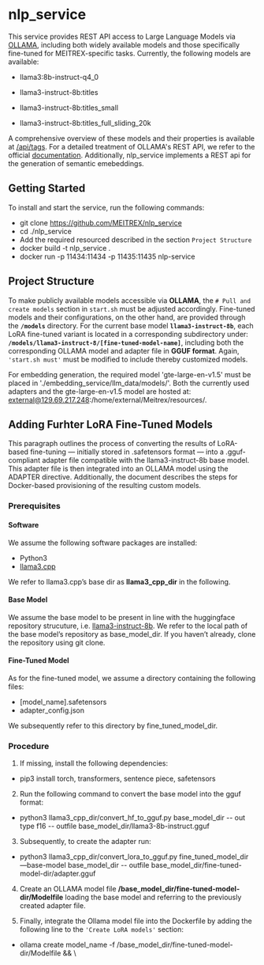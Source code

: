 # nlp_service
This service provides REST API access to Large Language Models via [OLLAMA](https://ollama.com), including both widely available models and those specifically fine-tuned for MEITREX-specific tasks. Currently, the following models are available: 

* llama3:8b-instruct-q4_0

* llama3-instruct-8b:titles

* llama3-instruct-8b:titles_small

* llama3-instruct-8b:titles_full_sliding_20k
 
A comprehensive overview of these models and their properties is available at [/api/tags](http://129.69.217.248:11434/api/tags). For a detailed treatment of OLLAMA's REST API, we refer to the official [documentation](https://github.com/ollama/ollama/blob/main/docs/api.md). Additionally, nlp_service implements a REST api for the generation of semantic emebeddings.

## Getting Started
To install and start the service, run the following commands:
* git clone https://github.com/MEITREX/nlp_service
* cd ./nlp_service
* Add the required resourced described in the section `Project Structure`
* docker build -t nlp_service .
* docker run -p 11434:11434 -p 11435:11435 nlp-service

## Project Structure
To make publicly available models accessible via **OLLAMA**, the `# Pull and create models` section in `start.sh` must be adjusted accordingly. Fine-tuned models and their configurations, on the other hand, are provided through the **`/models`** directory. For the current base model **`llama3-instruct-8b`**, each LoRA fine-tuned variant is located in a corresponding subdirectory under: **`/models/llama3-instruct-8/[fine-tuned-model-name]`**, including both the corresponding OLLAMA model and adapter file in **GGUF format**. Again, `'start.sh must'` must be modified to include thereby customized models. 

For embedding generation, the required model 'gte-large-en-v1.5' must be placed in './embedding_service/llm_data/models/'. Both the currently used adapters and the gte-large-en-v1.5 model are hosted at: external@129.69.217.248:/home/external/Meitrex/resources/.


## Adding Furhter LoRA Fine-Tuned Models
This paragraph outlines the process of converting the results of LoRA-based fine-tuning — initially stored in .safetensors format — into a .gguf-compliant adapter file compatible with the llama3-instruct-8b base model. This adapter file is then integrated into an OLLAMA model using the ADAPTER directive. Additionally, the document describes the steps for Docker-based provisioning of the resulting custom models.

### Prerequisites

#### Software
We assume the following software packages are installed: 
* Python3 
* [llama3.cpp](https://github.com/ggml-org/llama.cpp)

We refer to llama3.cpp’s base dir as **llama3_cpp_dir** in the following. 

#### Base Model
We assume the base model to be present in line with the huggingface repository strucuture, i.e. [llama3-instruct-8b](https://huggingface.co/meta-llama/Llama-3.1-8B-Instruct). We refer to the local path of the base model’s repository as base_model_dir. If you haven’t already, clone the repository using git clone.

#### Fine-Tuned Model

As for the fine-tuned model, we assume a directory containing the following files: 

* [model_name].safetensors
* adapter_config.json

We subsequently refer to this directory by fine_tuned_model_dir. 

### Procedure

1. If missing, install the following dependencies:

- pip3 install torch, transformers, sentence piece, safetensors

2. Run the following command to convert the base model into the gguf format:  
- python3 llama3_cpp_dir/convert_hf_to_gguf.py base_model_dir -- out type f16 -- outfile base_model_dir/llama3-8b-instruct.gguf 

3. Subsequently, to create the adapter run:   
- python3 llama3_cpp_dir/convert_lora_to_gguf.py fine_tuned_model_dir —base-model base_model_dir -- outfile base_model_dir/fine-tuned-model-dir/adapter.gguf

4. Create an OLLAMA model file **/base_model_dir/fine-tuned-model-dir/Modelfile** loading the base model and referring to the previously created adapter file. 

5. Finally, integrate the Ollama model file into the Dockerfile by adding the following line to the `'Create LoRA models'` section: 
- ollama create model_name -f /base_model_dir/fine-tuned-model-dir/Modelfile && \




